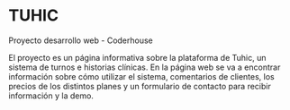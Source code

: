 # TUHIC
Proyecto desarrollo web - Coderhouse

El proyecto es un página informativa sobre la plataforma de Tuhic, un sistema de turnos e historias clínicas. En la página web se va a encontrar información sobre cómo utilizar el sistema, comentarios de clientes, los precios de los distintos planes  y un formulario de contacto para recibir información y la demo. 
